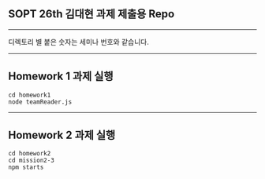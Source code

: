 ## SOPT 26th 김대현 과제 제출용 Repo
---

디렉토리 별 붙은 숫자는 세미나 번호와 같습니다.

---
## Homework 1 과제 실행
```
cd homework1
node teamReader.js
```

---
## Homework 2 과제 실행
```
cd homework2
cd mission2-3
npm starts
```